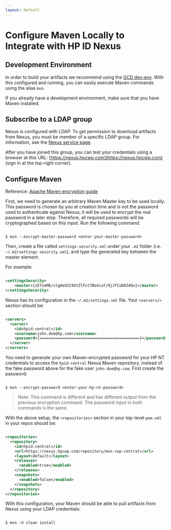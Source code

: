 ```yaml
---
layout: default
---
```

# Configure Maven Locally to Integrate with HP ID Nexus

## Development Environment

In order to build your artifacts we recommend using the [GCD dev-env](https://github.azc.ext.hp.com/cwp/gcd-devenv).
With this configured and running, you can easily execute Maven commands using the alias `mvn`.

If you already have a development environment, make sure that you have Maven installed.

## Subscribe to a LDAP group

Nexus is configured with LDAP. To get permission to download artifacts from Nexus, you must be member of a specific LDAP group. For information, see the [Nexus service page](./index.md).

After you have joined this group, you can test your credentials using a browser at this URL: [https://nexus.hpcwp.com](https://nexus.hpcwp.com) (sign in at the top-right corner).

## Configure Maven

Reference: [Apache Maven encryption guide](http://maven.apache.org/guides/mini/guide-encryption.html)

First, we need to generate an arbitrary Maven Master key to be used locally. This password is chosen by you at creation time and is not the password used to authenticate against Nexus; it will be used to encrypt the real password in a later step. Therefore, all required passwords will be cryptographed based on this input.
Run the following command:

```

$ mvn --encrypt-master-password <enter-your-master-password>
```

Then, create a file called `settings-security.xml` under your `.m2` folder (i.e. `~/.m2/settings-security.xml`), and type the generated key between the master element.

For example:

```xml

<settingsSecurity>
    <master>{zETseM6/slgHe91C9XtZlFst7Bo4iuT/0jJfCuD834Q=}</master>
</settingsSecurity>
```

Nexus has its configuration in the `~/.m2/settings.xml` file.  Your `<servers/>` section should be:

```xml

<servers>
  <server>
    <id>hpid-central</id>
    <username>john.doe@hp.com</username>
    <password>{============================================}</password>
  </server>
</servers>
```

You need to generate your own Maven-encrypted password for your HP NT credentials to access the `hpid-central` Nexus Maven repository, instead of the fake password above for the fake user `john.doe@hp.com`. First create the password:

```

$ mvn --encrypt-password <enter-your-hp-nt-password>
```

> Note: This command is different and has different output from the previous encryption command. The password input to both commands is the same.

With the above setup, the `<repositories>` section in your top-level `pom.xml` in your repos should be:

```xml

<repositories>
  <repository>
    <id>hpid-central</id>
    <url>https://nexus.hpcwp.com/repository/mvn-cwp-central</url>
    <layout>default</layout>
    <releases>
      <enabled>true</enabled>
    </releases>
    <snapshots>
      <enabled>false</enabled>
    </snapshots>
  </repository>
</repositories>
```

With this configuration, your Maven should be able to pull artifacts from Nexus using your LDAP credentials:

```

$ mvn -U clean install
```
